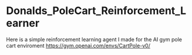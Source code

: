 # Donalds_PoleCart_Reinforcement_Learner
Here is a simple reinforcement learning agent I made for the AI gym pole cart enviroment https://gym.openai.com/envs/CartPole-v0/
